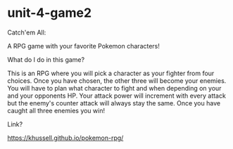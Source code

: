 # unit-4-game2
Catch'em All:

A RPG game with your favorite Pokemon characters!

What do I do in this game?

This is an RPG where you will pick a character as your fighter from four choices. Once you have chosen, the other three will become your enemies. You will have to plan what character to fight and when depending on your and your opponents HP. Your attack power will increment with every attack but the enemy's counter attack will always stay the same. Once you have caught all three enemies you win!

Link?

https://khussell.github.io/pokemon-rpg/
